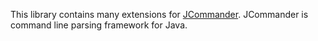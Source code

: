 This library contains many extensions for [JCommander](https://github.com/cbeust/jcommander).
JCommander is command line parsing framework for Java.
